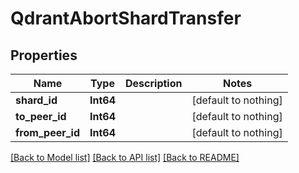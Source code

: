 # QdrantAbortShardTransfer


## Properties
Name | Type | Description | Notes
------------ | ------------- | ------------- | -------------
**shard_id** | **Int64** |  | [default to nothing]
**to_peer_id** | **Int64** |  | [default to nothing]
**from_peer_id** | **Int64** |  | [default to nothing]


[[Back to Model list]](../README.md#models) [[Back to API list]](../README.md#api-endpoints) [[Back to README]](../README.md)



